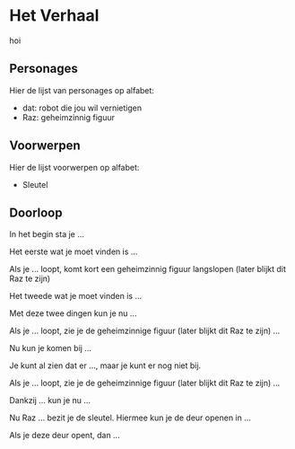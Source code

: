# Het Verhaal
hoi

## Personages

Hier de lijst van personages op alfabet: 
 * dat: robot die jou wil vernietigen
 * Raz: geheimzinnig figuur

## Voorwerpen

Hier de lijst voorwerpen op alfabet:

 * Sleutel

## Doorloop

In het begin sta je ...


Het eerste wat je moet vinden is ...


Als je ... loopt, komt kort een geheimzinnig figuur langslopen (later blijkt
dit Raz te zijn)

Het tweede wat je moet vinden is ...



Met deze twee dingen kun je nu ...


Als je ... loopt, zie je de geheimzinnige figuur (later blijkt
dit Raz te zijn) ...


Nu kun je komen bij ...



Je kunt al zien dat er ..., maar je kunt er nog niet bij.


Als je ... loopt, zie je de geheimzinnige figuur (later blijkt
dit Raz te zijn) ...


Dankzij ... kun je nu ...


Nu Raz ... bezit je de sleutel. Hiermee kun je de deur openen in ...


Als je deze deur opent, dan ...


